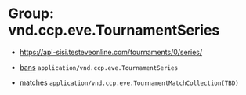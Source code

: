# Group: vnd.ccp.eve.TournamentSeries 

* https://api-sisi.testeveonline.com/tournaments/0/series/ 

* [bans](tournaments/series/bans.md) `application/vnd.ccp.eve.TournamentSeries`
* [matches](tournaments/series/matches.md) `application/vnd.ccp.eve.TournamentMatchCollection(TBD)`

